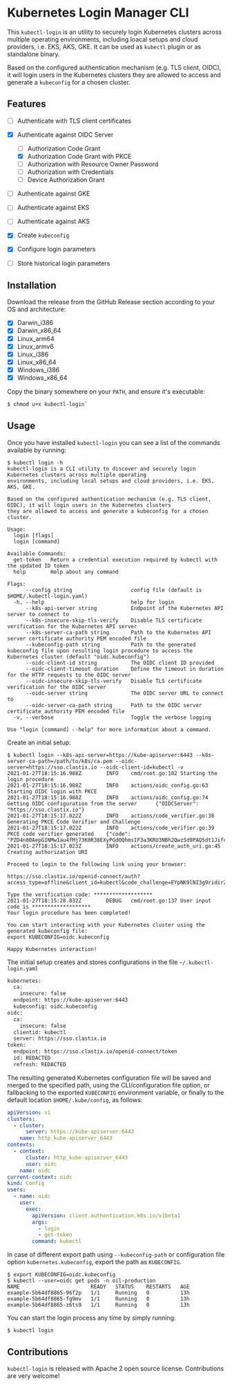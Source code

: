 # Kubernetes Login Manager CLI

This `kubectl-login` is an utility to securely login Kubernetes clusters across multiple operating environments, including loacal setups and cloud providers, i.e. EKS, AKS, GKE. It can be used as `kubectl` plugin or as standalone binary.

Based on the configured authentication mechanism (e.g. TLS client, OIDC), it will login users in the Kubernetes clusters they are allowed to access and generate a `kubeconfig` for a chosen cluster.

## Features

- [ ] Authenticate with TLS client certificates
- [x] Authenticate against OIDC Server
    - [ ] Authorization Code Grant
    - [x] Authorization Code Grant with PKCE
    - [ ] Authorization with Resource Owner Password
    - [ ] Authorization with Credentials
    - [ ] Device Authorization Grant
- [ ] Authenticate against GKE
- [ ] Authenticate against EKS
- [ ] Authenticate against AKS
- [x] Create `kubeconfig`
- [x] Configure login parameters
- [ ] Store historical login parameters


## Installation

Download the release from the GitHub Release section according to your OS and architecture:

- [x] Darwin_i386
- [x] Darwin_x86_64
- [x] Linux_arm64
- [x] Linux_armv6
- [x] Linux_i386
- [x] Linux_x86_64
- [x] Windows_i386
- [x] Windows_x86_64

Copy the binary somewhere on your `PATH`, and ensure it's executable:

```bash
$ chmod u+x kubectl-login`
```

## Usage
Once you have installed `kubectl-login` you can see a list of the commands available by running:

```
$ kubectl login -h
kubectl-login is a CLI utility to discover and securely login Kubernetes clusters across multiple operating
environments, including local setups and cloud providers, i.e. EKS, AKS, GKE.

Based on the configured authentication mechanism (e.g. TLS client, OIDC), it will login users in the Kubernetes clusters
they are allowed to access and generate a kubeconfig for a chosen cluster.

Usage:
  login [flags]
  login [command]

Available Commands:
  get-token   Return a credential execution required by kubectl with the updated ID token
  help        Help about any command

Flags:
      --config string                   config file (default is $HOME/.kubectl-login.yaml)
  -h, --help                            help for login
      --k8s-api-server string           Endpoint of the Kubernetes API server to connect to
      --k8s-insecure-skip-tls-verify    Disable TLS certificate verification for the Kubernetes API server
      --k8s-server-ca-path string       Path to the Kubernetes API server certificate authority PEM encoded file
      --kubeconfig-path string          Path to the generated kubeconfig file upon resulting login procedure to access the Kubernetes cluster (default "oidc.kubeconfig")
      --oidc-client-id string           The OIDC client ID provided
      --oidc-client-timeout duration    Define the timeout in duration for the HTTP requests to the OIDC server
      --oidc-insecure-skip-tls-verify   Disable TLS certificate verification for the OIDC server
      --oidc-server string              The OIDC server URL to connect to
      --oidc-server-ca-path string      Path to the OIDC server certificate authority PEM encoded file
  -v, --verbose                         Toggle the verbose logging

Use "login [command] --help" for more information about a command.
```

Create an initial setup:

```
$ kubectl login --k8s-api-server=https://kube-apiserver:6443 --k8s-server-ca-path=/path/to/k8s/ca.pem --oidc-server=https://sso.clastix.io --oidc-client-id=kubectl -v
2021-01-27T18:15:16.988Z        INFO    cmd/root.go:102 Starting the login procedure
2021-01-27T18:15:16.988Z        INFO    actions/oidc_config.go:63       Starting OIDC login with PKCE
2021-01-27T18:15:16.988Z        INFO    actions/oidc_config.go:74       Getting OIDC configuration from the server      {"OIDCServer": "https://sso.clastix.io"}
2021-01-27T18:15:17.022Z        INFO    actions/code_verifier.go:38     Generating PKCE Code Verifier and Challenge
2021-01-27T18:15:17.022Z        INFO    actions/code_verifier.go:39     PKCE code verifier generated    {"code": "PZD4n80AepGINMw1au4fMj73K0R38EXyPGd0QhmsIF3a3KRU3NBh2QwzSd9PAQ5dt1JifcbaixysCXIAQKhkV0lPituFgtTeWBIcWFmrfMCwvt8Cni2OP6vTc3sWOgPe"}
2021-01-27T18:15:17.023Z        INFO    actions/create_auth_uri.go:45   Creating authorization URI

Proceed to login to the following link using your browser:

https://sso.clastix.io/openid-connect/auth?access_type=offline&client_id=kubectl&code_challenge=EYpNK9lNI3g9ridirZLUxzZZC4uJPdIIdheVOYHZReY&code_challenge_method=S256&prompt=consent&redirect_uri=urn:ietf:wg:oauth:2.0:oob&response_type=code&scope=openid+groups+offline_access&state=TDE5a90dfVLyeXxaHIbExowZoa344IztYcPXRgX0M

Type the verification code: *******************
2021-01-27T18:15:28.832Z        DEBUG   cmd/root.go:137 User input code is *******************
Your login procedure has been completed!

You can start interacting with your Kubernetes cluster using the generated kubeconfig file:
export KUBECONFIG=oidc.kubeconfig

Happy Kubernetes interaction!
```

The initial setup creates and stores configurations in the file `~/.kubectl-login.yaml`

```bash
kubernetes:
  ca:
    insecure: false
  endpoint: https://kube-apiserver:6443
  kubeconfig: oidc.kubeconfig
oidc:
  ca:
    insecure: false
  clientid: kubectl
  server: https://sso.clastix.io
token:
  endpoint: https://sso.clastix.io/openid-connect/token
  id: REDACTED
  refresh: REDACTED
```

The resulting generated Kubernetes configuration file will be saved and merged to the specified path, using the CLI/configuration file option, or fallbacking to the exported `KUBECONFIG` environment variable, or finally to the default location `$HOME/.kube/config`, as follows:

```yaml
apiVersion: v1
clusters:
  - cluster:
      server: https://kube-apiserver:6443
    name: http_kube-apiserver_6443
contexts:
  - context:
      cluster: http_kube-apiserver_6443
      user: oidc
    name: oidc
current-context: oidc
kind: Config
users:
  - name: oidc
    user:
      exec:
        apiVersion: client.authentication.k8s.io/v1beta1
        args:
          - login
          - get-token
        command: kubectl
```

In case of different export path using `--kubeconfig-path` or configuration file option `kubernetes.kubeconfig`, export the path as `KUBECONFIG`.

```
$ export KUBECONFIG=oidc.kubeconfig
$ kubectl --user=oidc get pods -n oil-production
NAME                       READY   STATUS    RESTARTS   AGE
example-5b64df8865-96f2p   1/1     Running   0          13h
example-5b64df8865-fg9mv   1/1     Running   0          13h
example-5b64df8865-z6ts9   1/1     Running   0          13h
```

You can start the login process any time by simply running:

```
$ kubectl login
```

## Contributions
`kubectl-login` is released with Apache 2 open source license. Contributions are very welcome!
